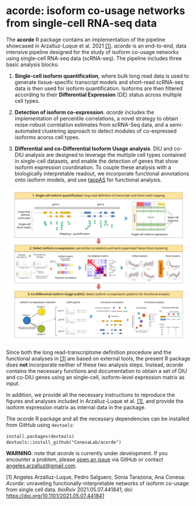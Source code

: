 # acorde: isoform co-usage networks from single-cell RNA-seq data
The **acorde** R package contains an implementation of the pipeline showcased in
Arzalluz-Luque et al. 2021 [[1]](#1). *acorde* is an end-to-end, data intensive 
pipeline designed for the study of isoform co-usage networks using single-cell 
RNA-seq data (scRNA-seq). The pipeline includes three basic analysis blocks:

1. **Single-cell isoform quantification**, where bulk long read data is 
used to generate tissue-specific transcript models and short-read scRNA-seq data
is then used for isoform quantification. Isoforms are then filtered according to
their **Differential Expression** (DE) status across multiple cell types. 

2. **Detection of isoform co-expression**. *acorde* includes the implementation 
of percentile correlations, a novel strategy to obtain noise-robust correlation
estimates from scRNA-Seq data, and a semi-automated clustering approach to detect
modules of co-expressed isoforms acorss cell types.

3. **Differential and co-Differential Isoform Usage analysis**. DIU and co-DIU
analysis are designed to leverage the multiple cell types contained in single-cell
datasets, and enable the detection of genes that show isoform expression 
coordination. To couple these analysis with a biologically interpretable readout,
we incorporate functional annotations onto isoform models, and use 
[tappAS](https://github.com/ConesaLab/tappAS) for functional analysis.

![](images/acorde_pipeline.png)

Since both the long read-transcriptome definition procedure and the 
functional analyses in [[1]](#1) are based on external tools, the present R 
package does **not** incorporate neither of these two analysis steps. Instead,
*acorde* contains the necessary functions and documentation to obtain a set of 
DIU and co-DIU genes using an single-cell, isoform-level expression matrix as 
input.

In addition, we provide all the necessary instructions to reproduce the figures 
and analyses included in Arzalluz-Luque et al. [[1]](#1), and provide the isoform
expression matrix as internal data in the package.

The *acorde* R package and all the necessary dependencies  can be installed 
from GitHub using `devtools`:

```
install.packages(devtools)
devtools::install_github("ConesaLab/acorde")
```

**WARNING**: note that *acorde* is currently under development. If you encounter a 
problem, please [open an issue](https://github.com/ConesaLab/acorde/issues) 
via GitHub or contact angeles.arzalluz@gmail.com.
  
  
  
<a id="1">[1]</a>
Angeles Arzalluz-Luque, Pedro Salguero, Sonia Tarazona, Ana Conesa:
*Acorde*: unraveling functionally-interpretable networks of isoform co-usage 
from single cell data. *bioRxiv* 2021.05.07.441841; 
doi: https://doi.org/10.1101/2021.05.07.441841
